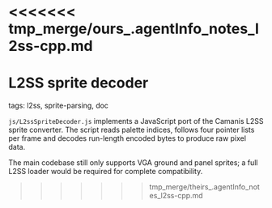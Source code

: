 <<<<<<< tmp_merge/ours_.agentInfo_notes_l2ss-cpp.md
=======
# L2SS sprite decoder

tags: l2ss, sprite-parsing, doc

`js/L2ssSpriteDecoder.js` implements a JavaScript port of the Camanis L2SS sprite converter. The script reads palette indices, follows four pointer lists per frame and decodes run-length encoded bytes to produce raw pixel data.

The main codebase still only supports VGA ground and panel sprites; a full L2SS loader would be required for complete compatibility.
>>>>>>> tmp_merge/theirs_.agentInfo_notes_l2ss-cpp.md

